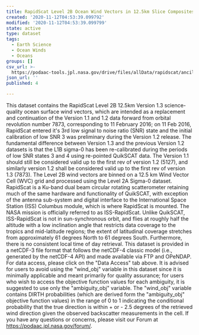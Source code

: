 ```yaml
---
title: RapidScat Level 2B Ocean Wind Vectors in 12.5km Slice Composites Version 1.3
created: '2020-11-12T04:53:39.099792'
modified: '2020-11-12T04:53:39.099799'
state: active
type: dataset
tags:
  - Earth Science
  - Ocean Winds
  - Oceans
groups: []
csv_url: >-
  https://podaac-tools.jpl.nasa.gov/drive/files/allData/rapidscat/ancillary/revtime.csv
json_url: ''
published: 4

---
```

This dataset contains the RapidScat Level 2B 12.5km Version 1.3 science-quality ocean surface wind vectors, which are intended as a replacement and continuation of the Version 1.1 and 1.2 data forward from orbital revolution number 7873, corresponding to 11 February 2016; on 11 Feb 2016, RapidScat entered it's 3rd low signal to noise ratio (SNR) state and the initial calibration of low SNR 3 was preliminary during the Version 1.2 release. The fundamental difference between Version 1.3 and the previous Version 1.2 datasets is that the L1B sigma-0 has been re-calibrated during the periods of low SNR states 3 and 4 using re-pointed QuikSCAT data.  The Version 1.1 should still be considered valid up to the first rev of version 1.2 (5127), and similarly version 1.2 shall be considered valid up to the first rev of version 1.3 (7873). The Level 2B wind vectors are binned on a 12.5 km Wind Vector Cell (WVC) grid and processed using the Level 2A Sigma-0 dataset. RapidScat is a Ku-band dual beam circular rotating scatterometer retaining much of the same hardware and functionality of QuikSCAT, with exception of the antenna sub-system and digital interface to the International Space Station (ISS) Columbus module, which is where RapidScat is mounted. The NASA mission is officially referred to as ISS-RapidScat. Unlike QuikSCAT, ISS-RapidScat is not in sun-synchronous orbit, and flies at roughly half the altitude with a low inclination angle that restricts data coverage to the tropics and mid-latitude regions; the extent of latitudinal coverage stretches from approximately 61 degrees North to 61 degrees South. Furthermore, there is no consistent local time of day retrieval. This dataset is provided in a netCDF-3 file format that follows the netCDF-4 classic model (i.e., generated by the netCDF-4 API) and made available via FTP and OPeNDAP. For data access, please click on the "Data Access" tab above. It is advised for users to avoid using the "wind_obj" variable in this dataset since it is minimally applicable and meant primarily for quality assurance; for users who wish to access the objective function values for each ambiguity, it is suggested to use only the "ambiguity_obj" variable. The "wind_obj" variable contains DIRTH probabilities (which are derived form the "ambiguity_obj" objective function values) in the range of 0 to 1 indicating the conditional probability that the true direction is within + or - 2.5 degrees of the retrieved wind direction given the observed backscatter measurements in the cell. If you have any questions or concerns, please visit our Forum at https://podaac.jpl.nasa.gov/forum/.
